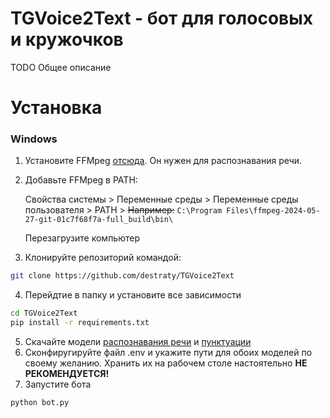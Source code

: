 # TGVoice2Text - бот для голосовых и кружочков

TODO Общее описание 

# Установка
### Windows
1. Установите FFMpeg [отсюда](https://www.ffmpeg.org/download.html#build-windows). Он нужен для распознавания речи.
2. Добавьте FFMpeg в PATH:

   Свойства системы > Переменные среды > Переменные среды пользователя > PATH > ~~Например:~~ ```C:\Program Files\ffmpeg-2024-05-27-git-01c7f68f7a-full_build\bin\```
   
   Перезагрузите компьютер

3. Клонируйте репозиторий командой:
```bash
git clone https://github.com/destraty/TGVoice2Text
```
4. Перейдтие в папку и установите все зависимости
```bash
cd TGVoice2Text
pip install -r requirements.txt
```
5. Скачайте модели [распознавания речи](https://alphacephei.com/vosk/models/vosk-model-ru-0.10.zip) и [пунктуации](https://alphacephei.com/vosk/models/vosk-recasepunc-ru-0.22.zip)
6. Сконфиругируйте файл .env и укажите пути для обоих моделей по своему желанию. Хранить их на рабочем столе настоятельно **НЕ РЕКОМЕНДУЕТСЯ!**
7. Запустите бота
```bash
python bot.py
```
